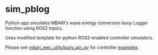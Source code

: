 # sim_pblog
Python app simulates MBARI's wave energy conversion buoy Logger function using ROS2 topics.

Uses modified template for python ROS2-enabled controller simulators.

Please see [mbari_wec_utils/buoy_api_py](https://github.com/osrf/mbari_wec_utils/tree/release/v1.1.0/buoy_api_py)
for controller [examples](https://github.com/osrf/mbari_wec_utils/tree/release/v1.1.0/buoy_api_py/buoy_api/examples)


